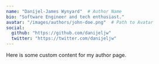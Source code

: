 ```yaml
---
name: "Danijel-James Wynyard"  # Author Name
bio: "Software Engineer and tech enthusiast."
avatar: "/images/authors/john-doe.png"  # Path to Avatar
social:
  github: "https://github.com/danijeljw"
  twitter: "https://twitter.com/danijeljw"
---
```

Here is some custom content for my author page.
